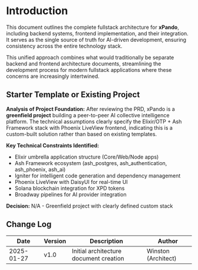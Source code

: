 # Introduction

This document outlines the complete fullstack architecture for **xPando**, including backend systems, frontend implementation, and their integration. It serves as the single source of truth for AI-driven development, ensuring consistency across the entire technology stack.

This unified approach combines what would traditionally be separate backend and frontend architecture documents, streamlining the development process for modern fullstack applications where these concerns are increasingly intertwined.

## Starter Template or Existing Project

**Analysis of Project Foundation:**
After reviewing the PRD, xPando is a **greenfield project** building a peer-to-peer AI collective intelligence platform. The technical assumptions clearly specify the Elixir/OTP + Ash Framework stack with Phoenix LiveView frontend, indicating this is a custom-built solution rather than based on existing templates.

**Key Technical Constraints Identified:**
- Elixir umbrella application structure (Core/Web/Node apps)
- Ash Framework ecosystem (ash_postgres, ash_authentication, ash_phoenix, ash_ai)
- Igniter for intelligent code generation and dependency management
- Phoenix LiveView with DaisyUI for real-time UI
- Solana blockchain integration for XPD tokens
- Broadway pipelines for AI provider integration

**Decision:** N/A - Greenfield project with clearly defined custom stack

## Change Log

| Date | Version | Description | Author |
|------|---------|-------------|---------|
| 2025-01-27 | v1.0 | Initial architecture document creation | Winston (Architect) |
